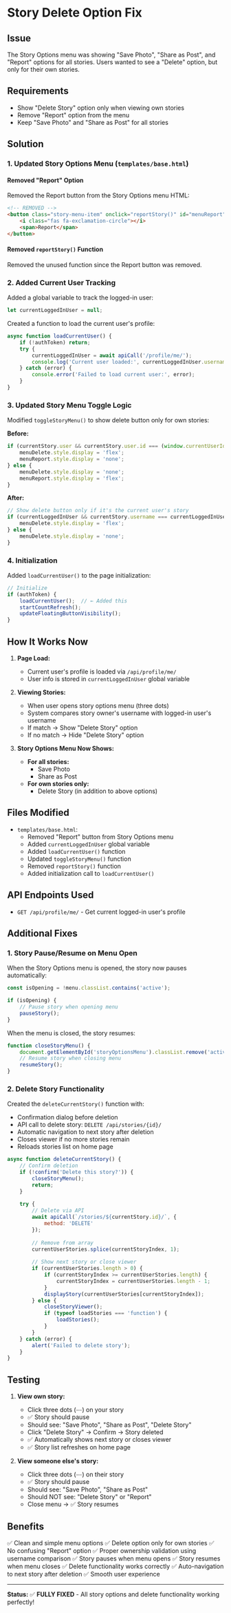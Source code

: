 # Story Delete Option Fix

## Issue
The Story Options menu was showing "Save Photo", "Share as Post", and "Report" options for all stories. Users wanted to see a "Delete" option, but only for their own stories.

## Requirements
- Show "Delete Story" option only when viewing own stories
- Remove "Report" option from the menu
- Keep "Save Photo" and "Share as Post" for all stories

## Solution

### 1. **Updated Story Options Menu (`templates/base.html`)**

#### Removed "Report" Option
Removed the Report button from the Story Options menu HTML:
```html
<!-- REMOVED -->
<button class="story-menu-item" onclick="reportStory()" id="menuReport">
    <i class="fas fa-exclamation-circle"></i>
    <span>Report</span>
</button>
```

#### Removed `reportStory()` Function
Removed the unused function since the Report button was removed.

### 2. **Added Current User Tracking**

Added a global variable to track the logged-in user:
```javascript
let currentLoggedInUser = null;
```

Created a function to load the current user's profile:
```javascript
async function loadCurrentUser() {
    if (!authToken) return;
    try {
        currentLoggedInUser = await apiCall('/profile/me/');
        console.log('Current user loaded:', currentLoggedInUser.username);
    } catch (error) {
        console.error('Failed to load current user:', error);
    }
}
```

### 3. **Updated Story Menu Toggle Logic**

Modified `toggleStoryMenu()` to show delete button only for own stories:

**Before:**
```javascript
if (currentStory.user && currentStory.user.id === (window.currentUserId || null)) {
    menuDelete.style.display = 'flex';
    menuReport.style.display = 'none';
} else {
    menuDelete.style.display = 'none';
    menuReport.style.display = 'flex';
}
```

**After:**
```javascript
// Show delete button only if it's the current user's story
if (currentLoggedInUser && currentStory.username === currentLoggedInUser.username) {
    menuDelete.style.display = 'flex';
} else {
    menuDelete.style.display = 'none';
}
```

### 4. **Initialization**

Added `loadCurrentUser()` to the page initialization:
```javascript
// Initialize
if (authToken) {
    loadCurrentUser();  // ← Added this
    startCountRefresh();
    updateFloatingButtonVisibility();
}
```

## How It Works Now

1. **Page Load:**
   - Current user's profile is loaded via `/api/profile/me/`
   - User info is stored in `currentLoggedInUser` global variable

2. **Viewing Stories:**
   - When user opens story options menu (three dots)
   - System compares story owner's username with logged-in user's username
   - If match → Show "Delete Story" option
   - If no match → Hide "Delete Story" option

3. **Story Options Menu Now Shows:**
   - **For all stories:**
     - Save Photo
     - Share as Post
   - **For own stories only:**
     - Delete Story (in addition to above options)

## Files Modified
- `templates/base.html`:
  - Removed "Report" button from Story Options menu
  - Added `currentLoggedInUser` global variable
  - Added `loadCurrentUser()` function
  - Updated `toggleStoryMenu()` function
  - Removed `reportStory()` function
  - Added initialization call to `loadCurrentUser()`

## API Endpoints Used
- `GET /api/profile/me/` - Get current logged-in user's profile

## Additional Fixes

### 1. **Story Pause/Resume on Menu Open**
When the Story Options menu is opened, the story now pauses automatically:
```javascript
const isOpening = !menu.classList.contains('active');

if (isOpening) {
    // Pause story when opening menu
    pauseStory();
}
```

When the menu is closed, the story resumes:
```javascript
function closeStoryMenu() {
    document.getElementById('storyOptionsMenu').classList.remove('active');
    // Resume story when closing menu
    resumeStory();
}
```

### 2. **Delete Story Functionality**
Created the `deleteCurrentStory()` function with:
- Confirmation dialog before deletion
- API call to delete story: `DELETE /api/stories/{id}/`
- Automatic navigation to next story after deletion
- Closes viewer if no more stories remain
- Reloads stories list on home page

```javascript
async function deleteCurrentStory() {
    // Confirm deletion
    if (!confirm('Delete this story?')) {
        closeStoryMenu();
        return;
    }
    
    try {
        // Delete via API
        await apiCall(`/stories/${currentStory.id}/`, {
            method: 'DELETE'
        });
        
        // Remove from array
        currentUserStories.splice(currentStoryIndex, 1);
        
        // Show next story or close viewer
        if (currentUserStories.length > 0) {
            if (currentStoryIndex >= currentUserStories.length) {
                currentStoryIndex = currentUserStories.length - 1;
            }
            displayStory(currentUserStories[currentStoryIndex]);
        } else {
            closeStoryViewer();
            if (typeof loadStories === 'function') {
                loadStories();
            }
        }
    } catch (error) {
        alert('Failed to delete story');
    }
}
```

## Testing
1. **View own story:**
   - Click three dots (⋯) on your story
   - ✅ Story should pause
   - Should see: "Save Photo", "Share as Post", "Delete Story"
   - Click "Delete Story" → Confirm → Story deleted
   - ✅ Automatically shows next story or closes viewer
   - ✅ Story list refreshes on home page

2. **View someone else's story:**
   - Click three dots (⋯) on their story
   - ✅ Story should pause
   - Should see: "Save Photo", "Share as Post"
   - Should NOT see: "Delete Story" or "Report"
   - Close menu → ✅ Story resumes

## Benefits
✅ Clean and simple menu options
✅ Delete option only for own stories
✅ No confusing "Report" option
✅ Proper ownership validation using username comparison
✅ Story pauses when menu opens
✅ Story resumes when menu closes
✅ Delete functionality works correctly
✅ Auto-navigation to next story after deletion
✅ Smooth user experience

---

**Status:** ✅ **FULLY FIXED** - All story options and delete functionality working perfectly!
